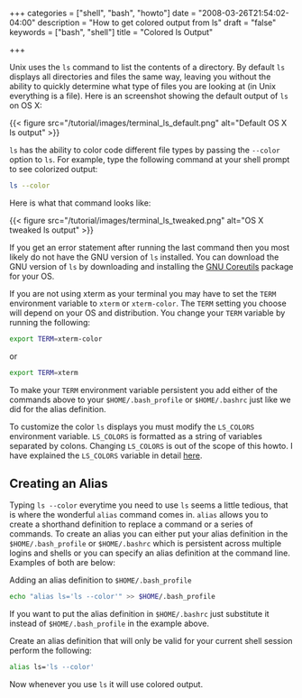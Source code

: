 +++
categories = ["shell", "bash", "howto"]
date = "2008-03-26T21:54:02-04:00"
description = "How to get colored output from ls"
draft = "false"
keywords = ["bash", "shell"]
title = "Colored ls Output"

+++

Unix uses the `ls` command to list the contents of a directory. By default `ls` displays all directories and files the same way, leaving you without the ability to quickly determine what type of files you are looking at (in Unix everything is a file). Here is an screenshot showing the default output of `ls` on OS X:

{{< figure src="/tutorial/images/terminal_ls_default.png" alt="Default OS X ls output" >}}

`ls` has the ability to color code different file types by passing the `--color` option to `ls`. For example, type the following command at your shell prompt to see colorized output:

```bash
ls --color
```

Here is what that command looks like:

{{< figure src="/tutorial/images/terminal_ls_tweaked.png" alt="OS X tweaked ls output" >}}

If you get an error statement after running the last command then you most likely do not have the GNU version of `ls` installed. You can download the GNU version of `ls` by downloading and installing the [GNU Coreutils](http://www.gnu.org/software/coreutils/) package for your OS.

If you are not using xterm as your terminal you may have to set the `TERM` environment variable to `xterm` or `xterm-color`. The `TERM` setting you choose will depend on your OS and distribution. You change your `TERM` variable by running the following:

```bash
export TERM=xterm-color
```

or

```bash
export TERM=xterm
```

To make your `TERM` environment variable persistent you add either of the commands above to your `$HOME/.bash_profile` or `$HOME/.bashrc` just like we did for the alias definition.

To customize the color `ls` displays you must modify the `LS_COLORS` environment variable. `LS_COLORS` is formatted as a string of variables separated by colons. Changing `LS_COLORS` is out of the scope of this howto. I have explained the `LS_COLORS` variable in detail [here](/tutorial/shell/ls-colors-explained/).

## Creating an Alias

Typing `ls --color` everytime you need to use `ls` seems a little tedious, that is where the wonderful `alias` command comes in. `alias` allows you to create a shorthand definition to replace a command or a series of commands. To create an alias you can either put your alias definition in the `$HOME/.bash_profile` or `$HOME/.bashrc` which is persistent across multiple logins and shells or you can specify an alias definition at the command line. Examples of both are below:

Adding an alias definition to `$HOME/.bash_profile`

```bash
echo "alias ls='ls --color'" >> $HOME/.bash_profile
```

If you want to put the alias definition in `$HOME/.bashrc` just substitute it instead of `$HOME/.bash_profile` in the example above.

Create an alias definition that will only be valid for your current shell session perform the following:

```bash
alias ls='ls --color'
```

Now whenever you use `ls` it will use colored output.